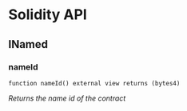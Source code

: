 # Solidity API

## INamed

### nameId

```solidity
function nameId() external view returns (bytes4)
```

_Returns the name id of the contract_

